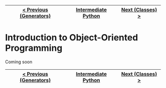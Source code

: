 |[< Previous (Generators)](../Functions/generators.md) | [Intermediate Python](../README.md)| [Next (Classes) >](classes.md) |
|----|----|----|

# Introduction to Object-Oriented Programming

Coming soon

|[< Previous (Generators)](../Functions/generators.md) | [Intermediate Python](../README.md)| [Next (Classes) >](classes.md) |
|----|----|----|